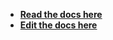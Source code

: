 - [**Read the docs here**](https://cycle.js.org/api/jsonp.html)
- [**Edit the docs here**](https://github.com/cyclejs/cyclejs/blob/master/docs/content/api/jsonp.html)

